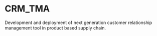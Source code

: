 # CRM_TMA
Development and deployment of next generation customer relationship management tool in product based supply chain.
